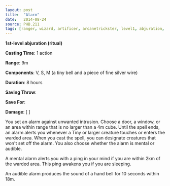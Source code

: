 ```yaml
---
layout: post
title:  "Alarm"
date:   2014-08-24
source: PHB.211
tags: [ranger, wizard, artificer, arcanetrickster, level1, abjuration, ritual]
---
```


**1st-level abjuration (ritual)**

**Casting Time**: 1 action

**Range**: 9m

**Components**: V, S, M (a tiny bell and a piece of fine silver wire)

**Duration**: 8 hours

**Saving Throw**:

**Save For**:

**Damage**: [ ]

You set an alarm against unwanted intrusion. Choose a door, a window, or an area within range that is no larger than a 4m cube. Until the spell ends, an alarm alerts you whenever a Tiny or larger creature touches or enters the warded area. When you cast the spell, you can designate creatures that won't set off the alarm. You also choose whether the alarm is mental or audible.

A mental alarm alerts you with a ping in your mind if you are within 2km of the warded area. This ping awakens you if you are sleeping.

An audible alarm produces the sound of a hand bell for 10 seconds within 18m.